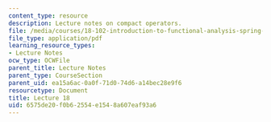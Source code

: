 ```yaml
---
content_type: resource
description: Lecture notes on compact operators.
file: /media/courses/18-102-introduction-to-functional-analysis-spring-2009/6575de20f0b62554e1548a607eaf93a6_MIT18_102s09_lec18.pdf
file_type: application/pdf
learning_resource_types:
- Lecture Notes
ocw_type: OCWFile
parent_title: Lecture Notes
parent_type: CourseSection
parent_uid: ea15a6ac-0a0f-71d0-74d6-a14bec28e9f6
resourcetype: Document
title: Lecture 18
uid: 6575de20-f0b6-2554-e154-8a607eaf93a6
---
```

